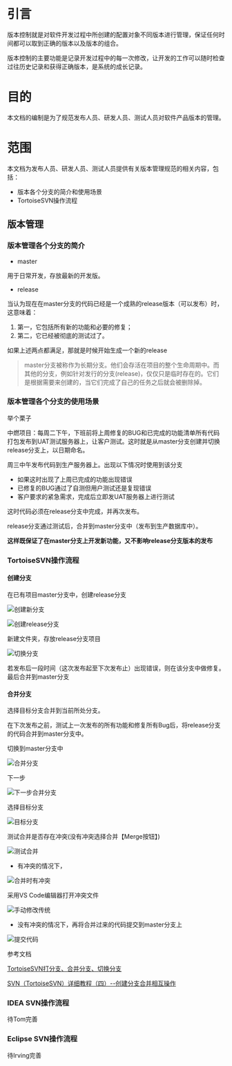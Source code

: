 # 引言

版本控制就是对软件开发过程中所创建的配置对象不同版本进行管理，保证任何时间都可以取到正确的版本以及版本的组合。

版本控制的主要功能是记录开发过程中的每一次修改，让开发的工作可以随时检查过往历史记录和获得正确版本，是系统的成长记录。

# 目的

本文档的编制是为了规范发布人员、研发人员、测试人员对软件产品版本的管理。

# 范围

本文档为发布人员、研发人员、测试人员提供有关版本管理规范的相关内容，包括：

- 版本各个分支的简介和使用场景
- TortoiseSVN操作流程

## 版本管理

### 版本管理各个分支的简介

- master 

用于日常开发，存放最新的开发版。

- release

当认为现在在master分支的代码已经是一个成熟的release版本（可以发布）时，这意味着：

1. 第一，它包括所有新的功能和必要的修复；
2. 第二，它已经被彻底的测试过了。

如果上述两点都满足，那就是时候开始生成一个新的release

> master分支被称作为长期分支。他们会存活在项目的整个生命周期中。而其他的分支，例如针对发行的分支(release)，仅仅只是临时存在的。它们是根据需要来创建的，当它们完成了自己的任务之后就会被删除掉。

### 版本管理各个分支的使用场景

举个栗子

中燃项目：每周二下午，下班前将上周修复的BUG和已完成的功能清单所有代码打包发布到UAT测试服务器上，让客户测试。这时就是从master分支创建并切换release分支上，以日期命名。

周三中午发布代码到生产服务器上。出现以下情况时使用到该分支

- 如果这时出现了上周已完成的功能出现错误
- 已修复的BUG通过了自测但用户测试还是复现错误
- 客户要求的紧急需求，完成后立即发UAT服务器上进行测试

这时代码必须在release分支中完成，并再次发布。

release分支通过测试后，合并到master分支中（发布到生产数据库中）。

**这样既保证了在master分支上开发新功能，又不影响release分支版本的发布**

### TortoiseSVN操作流程

#### 创建分支

在已有项目master分支中，创建release分支

![创建新分支](https://raw.githubusercontent.com/loaderlin/CodeConference/master/img/create_branch.png)

![创建release分支](https://raw.githubusercontent.com/loaderlin/CodeConference/master/img/create_release.png)

新建文件夹，存放release分支项目

![切换分支](https://raw.githubusercontent.com/loaderlin/CodeConference/master/img/checkout_release.png)

若发布后一段时间（这次发布起至下次发布止）出现错误，则在该分支中做修复。最后合并到master分支

#### 合并分支 

选择目标分支合并到当前所处分支。

在下次发布之前，测试上一次发布的所有功能和修复所有Bug后，将release分支的代码合并到master分支中。

切换到master分支中

![合并分支](https://raw.githubusercontent.com/loaderlin/CodeConference/master/img/merge-branch.png)

下一步

![下一步合并分支](https://raw.githubusercontent.com/loaderlin/CodeConference/master/img/next-merge-branch.png)

选择目标分支

![目标分支](https://raw.githubusercontent.com/loaderlin/CodeConference/master/img/target-branch.png)

测试合并是否存在冲突(没有冲突选择合并【Merge按钮】)

![测试合并](https://raw.githubusercontent.com/loaderlin/CodeConference/master/img/test-merge.png)

- 有冲突的情况下，

![合并时有冲突](https://raw.githubusercontent.com/loaderlin/CodeConference/master/img/merge-conflicts.png)

采用VS Code编辑器打开冲突文件

![手动修改传统](https://raw.githubusercontent.com/loaderlin/CodeConference/master/img/text-merge-conflicts.png)

- 没有冲突的情况下，再将合并过来的代码提交到master分支上

![提交代码](https://raw.githubusercontent.com/loaderlin/CodeConference/master/img/svn-log.png)

参考文档

[TortoiseSVN打分支、合并分支、切换分支](https://blog.csdn.net/justry_deng/article/details/82259470)

[SVN（TortoiseSVN）详细教程（四）--创建分支合并相互操作](https://blog.csdn.net/u013354805/article/details/48491427)

### IDEA SVN操作流程

待Tom完善

### Eclipse SVN操作流程

待Irving完善